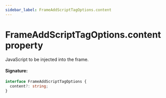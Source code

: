 ```yaml
---
sidebar_label: FrameAddScriptTagOptions.content
---
```


# FrameAddScriptTagOptions.content property

JavaScript to be injected into the frame.

#### Signature:

```typescript
interface FrameAddScriptTagOptions {
  content?: string;
}
```
